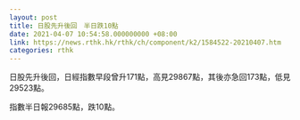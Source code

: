 ```yaml
---
layout: post
title: 日股先升後回　半日跌10點
date: 2021-04-07 10:54:58.000000000 +08:00
link: https://news.rthk.hk/rthk/ch/component/k2/1584522-20210407.htm
categories: rthk
---
```


日股先升後回，日經指數早段曾升171點，高見29867點，其後亦急回173點，低見29523點。

指數半日報29685點，跌10點。
